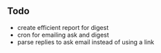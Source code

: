 
## Todo

* create efficient report for digest
* cron for emailing ask and digest
* parse replies to ask email instead of using a link